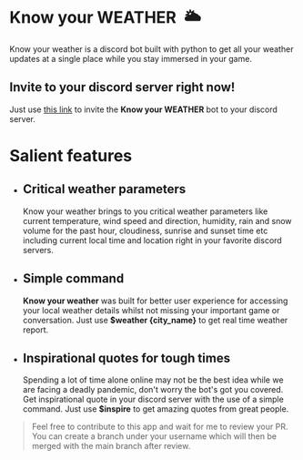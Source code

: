 # Know your WEATHER &nbsp;🌥

Know your weather is a discord bot built with python to get all your weather updates at a single place while you stay immersed in your game.


## Invite to your discord server right now!
Just use [this link](https://tinyurl.com/discord-WeatherBot) to invite the **Know your WEATHER** bot to your discord server.

# Salient features

 - ## Critical weather parameters
	Know your weather brings to you critical weather parameters like current temperature, wind speed and direction, humidity, rain and snow volume for the past hour, cloudiness, sunrise and sunset time etc including current local time and location right in your favorite discord servers.

- ## Simple command
	**Know your weather** was built for better user experience for accessing your local weather details whilst not missing your important game or conversation. 
Just use **$weather {city_name}** to get real time weather report.

- ## Inspirational quotes for tough times
	Spending a lot of time alone online may not be the best idea while we are facing a deadly pandemic, don't worry the bot's got you covered. Get inspirational quote in your discord server with the use of a simple command.
Just use **$inspire** to get amazing quotes from great people.

 
>Feel free to contribute to this app and wait for me to review your PR.
>You can create a branch under your username which will then be merged with the main branch after review.

